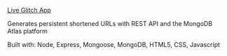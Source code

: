 [Live Glitch App](https://turquoise-timer.glitch.me)

Generates persistent shortened URLs with REST API and the MongoDB Atlas platform 

Built with: Node, Express, Mongoose, MongoDB, HTML5, CSS, Javascript
